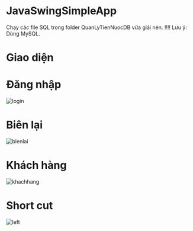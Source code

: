 # JavaSwingSimpleApp
Chạy các file SQL trong folder QuanLyTienNuocDB vừa giải nén.
!!!! Lưu ý: Dùng MySQL.

# Giao diện
# Đăng nhập
![login](https://user-images.githubusercontent.com/55051646/146471695-7673ce1e-04aa-4e13-b24b-cbbc326c7b5b.JPG)
# Biên lại
![bienlai](https://user-images.githubusercontent.com/55051646/146471688-00c9186d-a0a9-418b-b9b8-c71c936b6b91.JPG)
# Khách hàng
![khachhang](https://user-images.githubusercontent.com/55051646/146471691-f6bdecc3-f734-4c5e-b848-8dd471a5f66c.JPG)
# Short cut
![left](https://user-images.githubusercontent.com/55051646/146471692-940deb14-df98-48ce-940f-3c4c749a37e3.JPG)

